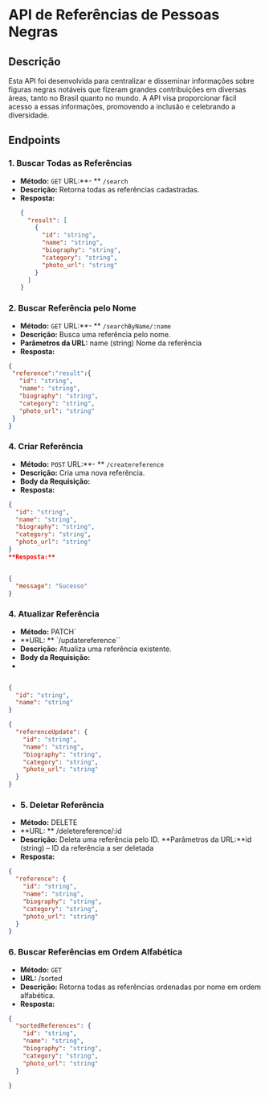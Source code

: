 # API de Referências de Pessoas Negras

## Descrição

Esta API foi desenvolvida para centralizar e disseminar informações sobre figuras negras notáveis que fizeram grandes contribuições em diversas áreas, tanto no Brasil quanto no mundo. A API visa proporcionar fácil acesso a essas informações, promovendo a inclusão e celebrando a diversidade.

## Endpoints

### 1. Buscar Todas as Referências

- **Método:** `GET`
URL:**- ** `/search`
- **Descrição:** Retorna todas as referências cadastradas.
- **Resposta:**
  ```json
  {
    "result": [
      {
        "id": "string",
        "name": "string",
        "biography": "string",
        "category": "string",
        "photo_url": "string"
      }
    ]
  }
### 2. Buscar Referência pelo Nome
- **Método:** `GET`
URL:**- ** `/searchByName/:name`
- **Descrição:** Busca uma referência pelo nome.
- **Parâmetros da URL:** name (string)  Nome da referência
- **Resposta:**
 ```json
{
  "reference":"result":{
    "id": "string",
    "name": "string",
    "biography": "string",
    "category": "string",
    "photo_url": "string"
  }
}
````
### 4. Criar Referência
- **Método:** `POST`
URL:**- ** `/createreference`
- **Descrição:**  Cria uma nova referência.
- **Body da Requisição:**
- **Resposta:**
```json
{
  "id": "string",
  "name": "string",
  "biography": "string",
  "category": "string",
  "photo_url": "string"
}
**Resposta:**
``````
```json

{
  "message": "Sucesso"
}
````
### 4. Atualizar Referência
- **Método:** PATCH`
- **URL: ** `/updatereference``
- **Descrição:** Atualiza uma referência existente.
- **Body da Requisição:**
- 
```json

{
  "id": "string",
  "name": "string"
}

{
  "referenceUpdate": {
    "id": "string",
    "name": "string",
    "biography": "string",
    "category": "string",
    "photo_url": "string"
  }
}
````
- ### 5. Deletar Referência
- **Método:** DELETE
- **URL: ** /deletereference/:id
- **Descrição:** Deleta uma referência pelo ID.
**Parâmetros da URL:**id (string) – ID da referência a ser deletada
- **Resposta:**
```json
{
  "reference": {
    "id": "string",
    "name": "string",
    "biography": "string",
    "category": "string",
    "photo_url": "string"
  }
}

````
### 6. Buscar Referências em Ordem Alfabética
- **Método:** `GET`
- **URL:** /sorted
- **Descrição:** Retorna todas as referências ordenadas por nome em ordem alfabética.
- **Resposta:**
```json
{
  "sortedReferences": {
    "id": "string",
    "name": "string",
    "biography": "string",
    "category": "string",
    "photo_url": "string"
  }

}
